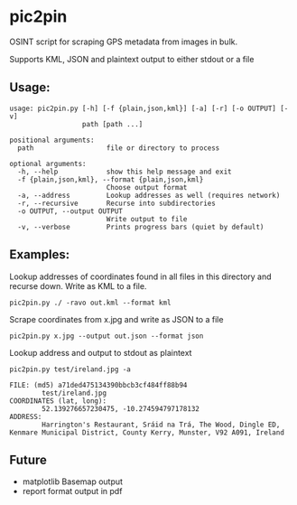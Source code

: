 # pic2pin
OSINT script for scraping GPS metadata from images in bulk.

Supports KML, JSON and plaintext output to either stdout or a file

## Usage:
```
usage: pic2pin.py [-h] [-f {plain,json,kml}] [-a] [-r] [-o OUTPUT] [-v]
                  path [path ...]

positional arguments:
  path                  file or directory to process

optional arguments:
  -h, --help            show this help message and exit
  -f {plain,json,kml}, --format {plain,json,kml}
                        Choose output format
  -a, --address         Lookup addresses as well (requires network)
  -r, --recursive       Recurse into subdirectories
  -o OUTPUT, --output OUTPUT
                        Write output to file
  -v, --verbose         Prints progress bars (quiet by default)
```

## Examples:

Lookup addresses of coordinates found in all files in this directory and recurse down. Write as KML to a file.
```
pic2pin.py ./ -ravo out.kml --format kml
```

Scrape coordinates from  x.jpg and write as JSON to a file
```
pic2pin.py x.jpg --output out.json --format json
```

Lookup address and output to stdout as plaintext
```
pic2pin.py test/ireland.jpg -a

FILE: (md5) a71ded475134390bbcb3cf484ff88b94
        test/ireland.jpg
COORDINATES (lat, long):
        52.139276657230475, -10.274594797178132
ADDRESS:
        Harrington's Restaurant, Sráid na Trá, The Wood, Dingle ED, Kenmare Municipal District, County Kerry, Munster, V92 A091, Ireland
```

## Future

- matplotlib Basemap output
- report format output in pdf